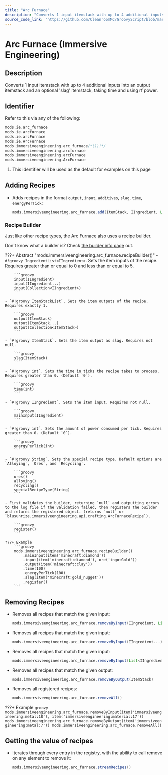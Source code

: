 ```yaml
---
title: "Arc Furnace"
description: "Converts 1 input itemstack with up to 4 additional inputs into an output itemstack and an optional 'slag' itemstack, taking time and using rf power."
source_code_link: "https://github.com/CleanroomMC/GroovyScript/blob/master/src/main/java/com/cleanroommc/groovyscript/compat/mods/immersiveengineering/ArcFurnace.java"
---
```


# Arc Furnace (Immersive Engineering)

## Description

Converts 1 input itemstack with up to 4 additional inputs into an output itemstack and an optional 'slag' itemstack, taking time and using rf power.

## Identifier

Refer to this via any of the following:

```groovy hl_lines="5"
mods.ie.arc_furnace
mods.ie.arcfurnace
mods.ie.arcFurnace
mods.ie.ArcFurnace
mods.immersiveengineering.arc_furnace/*(1)!*/
mods.immersiveengineering.arcfurnace
mods.immersiveengineering.arcFurnace
mods.immersiveengineering.ArcFurnace
```

1. This identifier will be used as the default for examples on this page

## Adding Recipes

- Adds recipes in the format `output`, `input`, `additives`, `slag`, `time`, `energyPerTick`:

    ```groovy
    mods.immersiveengineering.arc_furnace.add(ItemStack, IIngredient, List<IIngredient>, ItemStack, int, int)
    ```


### Recipe Builder

Just like other recipe types, the Arc Furnace also uses a recipe builder.

Don't know what a builder is? Check [the builder info page](../../../groovy/builder.md) out.

???+ Abstract "mods.immersiveengineering.arc_furnace.recipeBuilder()"
    - `#!groovy IngredientList<IIngredient>`. Sets the item inputs of the recipe. Requires greater than or equal to 0 and less than or equal to 5.

        ```groovy
        input(IIngredient)
        input(IIngredient...)
        input(Collection<IIngredient>)
        ```

    - `#!groovy ItemStackList`. Sets the item outputs of the recipe. Requires exactly 1.

        ```groovy
        output(ItemStack)
        output(ItemStack...)
        output(Collection<ItemStack>)
        ```

    - `#!groovy ItemStack`. Sets the item output as slag. Requires not null.

        ```groovy
        slag(ItemStack)
        ```

    - `#!groovy int`. Sets the time in ticks the recipe takes to process. Requires greater than 0. (Default `0`).

        ```groovy
        time(int)
        ```

    - `#!groovy IIngredient`. Sets the item input. Requires not null.

        ```groovy
        mainInput(IIngredient)
        ```

    - `#!groovy int`. Sets the amount of power consumed per tick. Requires greater than 0. (Default `0`).

        ```groovy
        energyPerTick(int)
        ```

    - `#!groovy String`. Sets the special recipe type. Default options are `Alloying`, `Ores`, and `Recycling`.

        ```groovy
        ores()
        alloying()
        recycling()
        specialRecipeType(String)
        ```

    - First validates the builder, returning `null` and outputting errors to the log file if the validation failed, then registers the builder and returns the registered object. (returns `null` or `blusunrize.immersiveengineering.api.crafting.ArcFurnaceRecipe`).

        ```groovy
        register()
        ```

    ???+ Example
        ```groovy
        mods.immersiveengineering.arc_furnace.recipeBuilder()
            .mainInput(item('minecraft:diamond'))
            .input(item('minecraft:diamond'), ore('ingotGold'))
            .output(item('minecraft:clay'))
            .time(100)
            .energyPerTick(100)
            .slag(item('minecraft:gold_nugget'))
            .register()
        ```



## Removing Recipes

- Removes all recipes that match the given input:

    ```groovy
    mods.immersiveengineering.arc_furnace.removeByInput(IIngredient, List<IIngredient>)
    ```

- Removes all recipes that match the given input:

    ```groovy
    mods.immersiveengineering.arc_furnace.removeByInput(IIngredient...)
    ```

- Removes all recipes that match the given input:

    ```groovy
    mods.immersiveengineering.arc_furnace.removeByInput(List<IIngredient>)
    ```

- Removes all recipes that match the given output:

    ```groovy
    mods.immersiveengineering.arc_furnace.removeByOutput(ItemStack)
    ```

- Removes all registered recipes:

    ```groovy
    mods.immersiveengineering.arc_furnace.removeAll()
    ```

???+ Example
    ```groovy
    mods.immersiveengineering.arc_furnace.removeByInput(item('immersiveengineering:metal:18'), item('immersiveengineering:material:17'))
    mods.immersiveengineering.arc_furnace.removeByOutput(item('immersiveengineering:metal:7'))
    mods.immersiveengineering.arc_furnace.removeAll()
    ```

## Getting the value of recipes

- Iterates through every entry in the registry, with the ability to call remove on any element to remove it:

    ```groovy
    mods.immersiveengineering.arc_furnace.streamRecipes()
    ```
